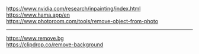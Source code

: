 https://www.nvidia.com/research/inpainting/index.html
<br>
https://www.hama.app/en
<br>
https://www.photoroom.com/tools/remove-object-from-photo

---

https://www.remove.bg
<br>
https://clipdrop.co/remove-background

